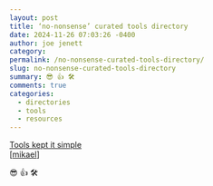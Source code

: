 ```yaml
---
layout: post
title: ‘no-nonsense’ curated tools directory
date: 2024-11-26 07:03:26 -0400
author: joe jenett
category: 
permalink: /no-nonsense-curated-tools-directory/
slug: no-nonsense-curated-tools-directory
summary: 😎 👍 🛠️
comments: true
categories:
  - directories
  - tools
  - resources
---
```

<a title="Tools kept it simple" href="https://kis.tools/">Tools kept it simple</a><br>[<a title="source" href="https://pinboard.in/u:mikael">mikael</a>]

😎 👍 🛠️

<a href="https://brid.gy/publish/mastodon"></a>